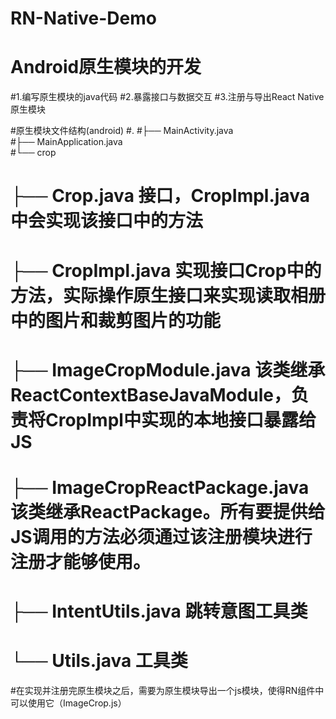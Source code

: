 # RN-Native-Demo

# Android原生模块的开发
#1.编写原生模块的java代码
#2.暴露接口与数据交互
#3.注册与导出React Native原生模块

#原生模块文件结构(android)
#.
#├── MainActivity.java 					
#├── MainApplication.java 				
#└── crop
#    ├── Crop.java 						接口，CropImpl.java中会实现该接口中的方法
#    ├── CropImpl.java 					实现接口Crop中的方法，实际操作原生接口来实现读取相册中的图片和裁剪图片的功能
#    ├── ImageCropModule.java 			该类继承ReactContextBaseJavaModule，负责将CropImpl中实现的本地接口暴露给JS
#    ├── ImageCropReactPackage.java 		该类继承ReactPackage。所有要提供给JS调用的方法必须通过该注册模块进行注册才能够使用。
#    ├── IntentUtils.java 				跳转意图工具类
#    └── Utils.java 						工具类

#在实现并注册完原生模块之后，需要为原生模块导出一个js模块，使得RN组件中可以使用它（ImageCrop.js）